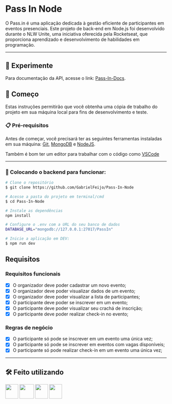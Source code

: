 # Pass In Node

O Pass.in é uma aplicação dedicada à gestão eficiente de participantes em eventos presenciais. Este projeto de back-end em Node.js foi desenvolvido durante o NLW Unite, uma iniciativa oferecida pela Rocketseat, que proporciona aprendizado e desenvolvimento de habilidades em programação.

---

## 👾 Experimente

Para documentação da API, acesse o link: [Pass-In-Docs](https://pass-in-node.vercel.app/docs).

## 🚀 Começo

Estas instruções permitirão que você obtenha uma cópia de trabalho do projeto em sua máquina local para fins de desenvolvimento e teste.

### 📋 Pré-requisitos

Antes de começar, você precisará ter as seguintes ferramentas instaladas em sua máquina:
[Git](https://git-scm.com),
[MongoDB](https://www.mongodb.com/) e
[NodeJS](https://nodejs.org/en).

Também é bom ter um editor para trabalhar com o código como [VSCode](https://github.com/GabrielFeijo/Pass-In-Node/)

---

### 🎲 Colocando o backend para funcionar:

```bash
# Clone o repositório
$ git clone https://github.com/GabrielFeijo/Pass-In-Node
```

```bash
# Acesse a pasta do projeto em terminal/cmd
$ cd Pass-In-Node

# Instale as dependências
npm install

# Configure o .env com a URL do seu banco de dados
DATABASE_URL="mongodb://127.0.0.1:27017/PassIn"

# Inicie a aplicação em DEV:
$ npm run dev
```

## Requisitos

### Requisitos funcionais

- [x] O organizador deve poder cadastrar um novo evento;
- [x] O organizador deve poder visualizar dados de um evento;
- [x] O organizador deve poder visualizar a lista de participantes;
- [x] O participante deve poder se inscrever em um evento;
- [x] O participante deve poder visualizar seu crachá de inscrição;
- [x] O participante deve poder realizar check-in no evento;

### Regras de negócio

- [x] O participante só pode se inscrever em um evento uma única vez;
- [x] O participante só pode se inscrever em eventos com vagas disponíveis;
- [x] O participante só pode realizar check-in em um evento uma única vez;

---

## 🛠️ Feito utilizando

<img src="https://cdn.jsdelivr.net/gh/devicons/devicon/icons/nodejs/nodejs-original.svg" width="40" height="45" /> <img src="https://cdn.jsdelivr.net/gh/devicons/devicon@latest/icons/fastify/fastify-plain.svg" width="45" height="45"/> <img src="https://cdn.jsdelivr.net/gh/devicons/devicon/icons/typescript/typescript-original.svg" width="40" height="45" /> <img src="https://cdn.jsdelivr.net/gh/devicons/devicon@latest/icons/sqlite/sqlite-original.svg" width="40" height="45" />
